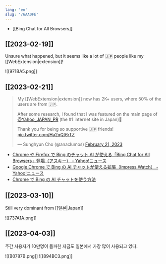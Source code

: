 ```yaml
---
lang: 'en'
slug: '/6AA0FE'
---
```


- [[Bing Chat for All Browsers]]

## [[2023-02-19]]

Unsure what happened, but it seems like a lot of 🇯🇵 people like my [[WebExtension|extension]]!

![[971BA5.png]]

## [[2023-02-21]]

> My [[WebExtension|extension]] now has 2K+ users, where 50% of the users are from 🇯🇵.
>
> After some research, I found that I was featured on the main page of [@Yahoo_JAPAN_PR](https://twitter.com/Yahoo_JAPAN_PR?ref_src=twsrc%5Etfw) (the #1 internet site in Japan)💖
>
> Thank you for being so supportive 🇯🇵 friends! [pic.twitter.com/Ha2qQt6rTZ](https://t.co/Ha2qQt6rTZ)
>
> — Sunghyun Cho (@anaclumos) [February 21, 2023](https://twitter.com/anaclumos/status/1627974844385206273?ref_src=twsrc%5Etfw)

- [Chrome や Firefox で Bing のチャット AI が使える「Bing Chat for All Browsers」登場（アスキー） - Yahoo!ニュース](https://news.yahoo.co.jp/articles/fa91cea4b421a3147e3345bb74f552fd3066e74f)
- [Google Chrome で Bing の AI チャットが使える拡張（Impress Watch） - Yahoo!ニュース](https://news.yahoo.co.jp/articles/7b4bc16e99c8cb430851d18337fa9957e8dd9b07)
- [Chrome で Bing の AI チャットを使う方法](https://jabrek.net/bing_ai_chrome/)

## [[2023-03-10]]

Still very dominant from [[일본|Japan]]

![[737A1A.png]]

## [[2023-04-03]]

주간 사용자가 10만명이 돌파한 지금도 일본에서 가장 많이 사용되고 있다.

![[B0787B.png]]
![[894BC3.png]]
